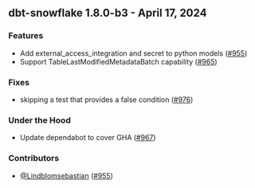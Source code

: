 ## dbt-snowflake 1.8.0-b3 - April 17, 2024

### Features

- Add external_access_integration and secret to python models ([#955](https://github.com/dbt-labs/dbt-snowflake/issues/955))
- Support TableLastModifiedMetadataBatch capability ([#965](https://github.com/dbt-labs/dbt-snowflake/issues/965))

### Fixes

- skipping a test that provides a false condition ([#976](https://github.com/dbt-labs/dbt-snowflake/issues/976))

### Under the Hood

- Update dependabot to cover GHA ([#967](https://github.com/dbt-labs/dbt-snowflake/issues/967))

### Contributors
- [@Lindblomsebastian](https://github.com/Lindblomsebastian) ([#955](https://github.com/dbt-labs/dbt-snowflake/issues/955))
